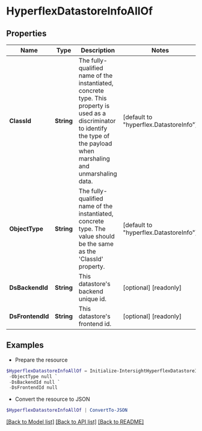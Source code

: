 # HyperflexDatastoreInfoAllOf
## Properties

Name | Type | Description | Notes
------------ | ------------- | ------------- | -------------
**ClassId** | **String** | The fully-qualified name of the instantiated, concrete type. This property is used as a discriminator to identify the type of the payload when marshaling and unmarshaling data. | [default to "hyperflex.DatastoreInfo"]
**ObjectType** | **String** | The fully-qualified name of the instantiated, concrete type. The value should be the same as the &#39;ClassId&#39; property. | [default to "hyperflex.DatastoreInfo"]
**DsBackendId** | **String** | This datastore&#39;s backend unique id. | [optional] [readonly] 
**DsFrontendId** | **String** | This datastore&#39;s frontend id. | [optional] [readonly] 

## Examples

- Prepare the resource
```powershell
$HyperflexDatastoreInfoAllOf = Initialize-IntersightHyperflexDatastoreInfoAllOf  -ClassId null `
 -ObjectType null `
 -DsBackendId null `
 -DsFrontendId null
```

- Convert the resource to JSON
```powershell
$HyperflexDatastoreInfoAllOf | ConvertTo-JSON
```

[[Back to Model list]](../README.md#documentation-for-models) [[Back to API list]](../README.md#documentation-for-api-endpoints) [[Back to README]](../README.md)

